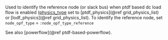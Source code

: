 Used to identify the reference node (or slack bus) when ptdf based dc load flow is enabled ([physics\_type](@ref) set to [ptdf\_physics](@ref grid_physics_list) or [lodf\_physics](@ref grid_physics_list). To identify the reference node, set `node_opf_type` = `:node_opf_type_reference`

See also [powerflow](@ref ptdf-based-powerflow).

